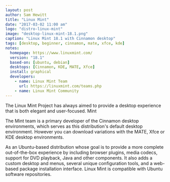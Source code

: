 ```yaml
---
layout: post
author: Sam Hewitt
title: "Linux Mint"
date: "2017-03-02 11:00 am"
logo: "distro-linux-mint"
image: "desktop-linux-mint-18.1.png"
caption: "Linux Mint 18.1 with Cinnamon desktop"
tags: [desktop, beginner, cinnamon, mate, xfce, kde]
notes:
  homepage: https://www.linuxmint.com/
  version: "18.1"
  based-on: [ubuntu, debian]
  desktops: [Cinnamon, KDE, MATE, Xfce]
  install: graphical
  developers:
    - name: Linux Mint Team
      url: https://linuxmint.com/teams.php
    - name: Linux Mint Community
---
```


The Linux Mint Project has always aimed to provide a desktop experience that is both elegant and user-focused. Mint 

The Mint team is a primary developer of the Cinnamon desktop environments, which serves as this distribution's default desktop environment. However you can download variations with the MATE, Xfce or KDE desktop environments.

As an Ubuntu-based distribution whose goal is to provide a more complete out-of-the-box experience by including browser plugins, media codecs, support for DVD playback, Java and other components. It also adds a custom desktop and menus, several unique configuration tools, and a web-based package installation interface. Linux Mint is compatible with Ubuntu software repositories. 
